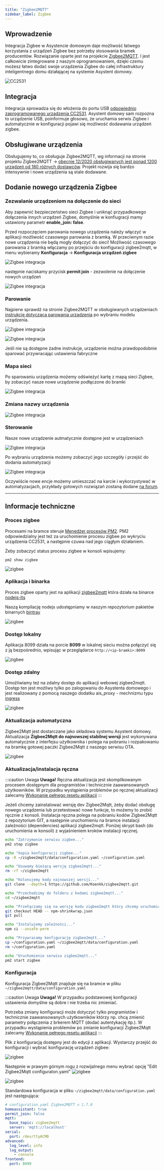 ```yaml
---
title: "Zigbee2MQTT"
sidebar_label: Zigbee
---
```


## Wprowadzenie


Integracja Zigbee w Asystencie domowym daje możliwość łatwego korzystania z urządzeń Zigbee bez potrzeby stosowania bramek producentów. Rozwiązanie oparte jest na projekcie [Zigbee2MQTT](https://www.zigbee2mqtt.io/). I jest całkowicie zintegrowane z naszym oprogramowaniem, dzięki czemu możesz łatwo dodać swoje urządzenia Zigbee do całej infrastruktury inteligentnego domu działającej na systemie Asystent domowy.

![CC2531](/img/en/frontend/ais_zigbee_web_app2.png)

## Integracja

Integracja sprowadza się do włożenia do portu USB  [odpowiednio zaprogramowanego urządzenia CC2531](/docs/ais_zigbee_index). Asystent domowy sam rozpozna to urządzenie USB, poinformuje głosowo, że uruchamia serwis Zigbee i automatycznie w konfiguracji pojawi się możliwość dodawania urządzeń zigbee.

## Obsługiwane urządzenia

Obsługujemy to, co obsługuje Zigbee2MQTT, wg informacji na stronie projektu Zigbee2MQTT -> [obecnie 12/2020 obsługiwanych jest ponad 1200 urządzeń od 180 różnych dostawców](https://www.zigbee2mqtt.io/information/supported_devices.html). Projekt rozwija się bardzo intensywnie i nowe urządzenia są stale dodawane.

## Dodanie nowego urządzenia Zigbee

### Zezwalanie urządzeniom na dołączenie do sieci

Aby zapewnić bezpieczeństwo sieci Zigbee i uniknąć przypadkowego dołączenia innych urządzeń Zigbee, domyślnie w konfiugracji mamy ustawiony parametr **enable_join: false**.

Przed rozpoczęciem parowania nowego urządzenia należy włączyć w aplikacji możliwość czasowego parowania z bramką. W przeciwnym razie nowe urządzenia nie będą mogły dołączyć do sieci!
Możliwość czasowego parowania z bramką włączamy po przejściu do konfiguracji zigbee2mqtt, w menu wybieramy **Konfiguracja** -> **Konfiguracja urządzeń zigbee**

![Zigbee integracja](/img/en/frontend/zigbee2mqtt_ais_dom_1.png)

następnie naciskamy przycisk **permit join** - zezwolenie na dołączenie nowych urządzeń
 

![Zigbee integracja](/img/en/bramka/zigbee_integration_enable_join.png)

### Parowanie

Najpierw sprawdź na stronie Zigbee2MQTT w obsługiwanych urządzeniach [instrukcję dotyczącą parowania urządzenia](https://www.zigbee2mqtt.io/information/supported_devices.html) po wybraniu modelu urządzenia.

![Zigbee integracja](/img/en/bramka/zigbee_integration_pair.png)

![Zigbee integracja](/img/en/bramka/zigbee_integration_pair2.png)

Jeśli nie są dostępne żadne instrukcje, urządzenie można prawdopodobnie sparować przywracając ustawienia fabryczne

### Mapa sieci

Po sparowaniu urządzenia możemy odświeżyć kartę z mapą sieci Zigbee, by zobaczyć nasze nowe urządzenie podłączone do bramki

![Zigbee integracja](/img/en/bramka/zigbee_integration_pair_device_map.png)


### Zmiana nazwy urządzenia

![Zigbee integracja](/img/en/bramka/zigbee_integration_change_name.png)


### Sterowanie

Nasze nowe urządzenie autmatycznie dostępne jest w urządzeniach

![Zigbee integracja](/img/en/bramka/zigbee_integration_new_device.png)

Po wybraniu urządzenia możemy zobaczyć jego szczegóły i przejść do dodania automatyzacji

![Zigbee integracja](/img/en/bramka/zigbee_integration_new_device_info.png)


Oczywiście nowe encje możemy umieszczać na karcie i wykorzystywać w automatyzacjach, przykłady gotowych rozwiązań zostaną dodane [na forum](https://ai-speaker.discourse.group/).


-----------------------------------------------------
## Informacje techniczne

### Proces zigbee

Procesami na bramce steruje [Menedżer procesów PM2](http://pm2.keymetrics.io/).
PM2 odpowiedzialny jest też za uruchomienie procesu zigbee po wykryciu urządzenia CC2531, a następnie czuwa nad jego ciągłym działaniem.

Żeby zobaczyć status procesu zigbee w konsoli wpisujemy:

```
pm2 show zigbee
```

![zigbee](/img/en/bramka/pm2_zigbee.png)


### Aplikacja i binarka

Proces zigbee oparty jest na aplikacji [zigbee2mqtt](https://www.zigbee2mqtt.io/) która działa na binarce [nodejs-lts](https://nodejs.org/en/)

Naszą kompilację nodejs udostępniamy w naszym repozytorium pakietów binarnych [bintray](https://bintray.com/sviete/ais/nodejs-lts)

![zigbee](/img/en/bramka/nodejs_binary.png)

### Dostęp lokalny

Aplikacja 8099 działa na porcie **8099** w lokalnej sieciu można połączyć się z ją bezpośrednio, wpisując w przeglądarce ``http://<ip-bramki>:8099``

![zigbee](/img/en/bramka/app_zigbee2mqtt.png)

### Dostęp zdalny

Umożliwiamy też na zdalny dostęp do aplikacji webowej zigbee2mqtt. Dostęp ten jest możliwy tylko po zalogowaniu do Asystenta domowego i jest realizowany z pomocą naszego dodatku ais_proxy - mechnizmu typu [ingress](https://kubernetes.io/docs/concepts/services-networking/ingress/)

![zigbee](/img/en/bramka/app_zigbee2mqtt_proxy.png)

### Aktualizacja automatyczna

Zigbee2Mqtt jest dostarczane jako składowa systemu Asystent domowy. Aktualizacja **Zigbee2Mqtt do najnowszej stabilnej wersji** jest wykonywana automatycznie z interfejsu użytkownika i polega na pobraniu i rozpakowaniu na bramkę gotowej paczki Zigbee2Mqtt z naszego serwisu OTA.

![zigbee](/img/en/bramka/zigbee2mqtt_upgrade.png)

### Aktualizacja/instalacja ręczna

:::caution Uwaga
**Uwaga!** Ręczna aktualizacja jest skomplikowanym procesem dostępnym dla programistów i technicznie zaawansowanych użytkowników.
W przypadku wystąpienia problemów po ręcznej aktualizacji zalecamy [Wykonanie pełnego resetu aplikacji](/docs/ais_bramka_reset_ais_step_by_step)
:::

Jeżeli chcemy zainstalować wersję dev Zigbee2Mqtt, żeby dodać obsługę nowego urządzenia lub przetestować nowe funkcje, to możemy to zrobić ręcznie z konsoli.
Instalacja ręczna polega na pobraniu kodów Zigbee2Mqtt z repozytorium GIT, a następnie uruchomieniu na bramce instalacji zależności (dependencies) aplikacji zigbee2mqtt. 
Poniżej skrypt bash (do uruchomienia w konsoli) z wyjaśnieniem kroków instalacji ręcznej.

``` bash
echo "Zatrzymanie serwisu zigbee..."
pm2 stop zigbee

echo "kopia konfiguracji zigbee..."
cp -R ~/zigbee2mqtt/data/configuration.yaml ~/configuration.yaml

echo "Usuwamy bieżącą wersję zigbee2mqtt..."
rm -rf ~/zigbee2mqtt

echo "Kolonujemy kody najnowszej wersji..."
git clone --depth=1 https://github.com/Koenkk/zigbee2mqtt.git

echo "Przechodzimy do folderu z kodami zigbee2mqtt..."
cd ~/zigbee2mqtt

echo "Przełączamy się na wersję kodu zigbee2mqtt który chcemy uruchomić..."
git checkout HEAD -- npm-shrinkwrap.json
git pull

echo "Instalujemy zależności..."
npm ci --unsafe-perm

echo "Przywracamy konfigurację zigbee2mqtt..."
cp ~/configuration.yaml ~/zigbee2mqtt/data/configuration.yaml
rm ~/configuration.yaml

echo "Uruchomienie serwisu zigbee2mqtt..."
pm2 start zigbee

```

### Konfiguracja

Konfiguracja Zigbee2Mqtt znajduje się na bramce w pliku ``~/zigbee2mqtt/data/configuration.yaml``

:::caution Uwaga
**Uwaga!** W przypadku podstawowej konfiguracji ustawienia domyślne są dobre i nie trzeba nic zmieniać.

Potrzeba zmiany konfiguracji może dotyczyć tylko programistów i technicznie zaawansowanych użytkowników którzy np. chcą zmienić parametry połączenia z brkerem MQTT (dodać autentykację itp.).
W przypadku wystąpienia problemów po zmianie konfiguracji Zigbee2Mqtt zalecamy [Wykonanie pełnego resetu aplikacji](/docs/ais_bramka_reset_ais_step_by_step)
:::

Plik z konfiguracją dostępny jest do edycji z aplikacji. Wystarczy przejść do konfiguracji i wybrać konfigurację urządzeń zigbee:

![zigbee](/img/en/integrations/zigbee2mqtt_go_to_configuration_yaml.png)

Następnie w prawym górnym rogu z rozwijalnego menu wybrać opcję "Edit Zigbee2Mqtt configuraton.yaml"
![zigbee](/img/en/integrations/zigbee2mqtt_configuration_yaml.png)

![zigbee](/img/en/integrations/zigbee2mqtt_configuration_file.png)

Standardowa konfiguracja w pliku ``~/zigbee2mqtt/data/configuration.yaml`` jest następująca:

``` yaml
# configuration.yaml Zigbee2MQTT v 1.7.0   
homeassistant: true
permit_join: false
mqtt:
  base_topic: zigbee2mqtt
  server: 'mqtt://localhost'
serial:
  port: /dev/ttyACM0
advanced:
  log_level: info
  log_output:
    - console
frontend:
  port: 8099
```
